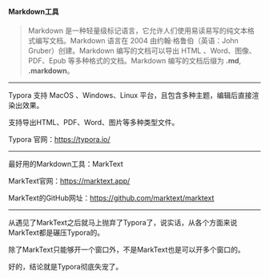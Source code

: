 #### Markdown工具

> Markdown 是一种轻量级标记语言，它允许人们使用易读易写的纯文本格式编写文档。Markdown 语言在 2004 由约翰·格鲁伯（英语：John Gruber）创建。Markdown 编写的文档可以导出 HTML 、Word、图像、PDF、Epub 等多种格式的文档。Markdown 编写的文档后缀为 **.md**, **.markdown**。

***

Typora 支持 MacOS 、Windows、Linux 平台，且包含多种主题，编辑后直接渲染出效果。

支持导出HTML、PDF、Word、图片等多种类型文件。

Typora 官网：https://typora.io/

***

最好用的Markdown工具：MarkText

MarkText官网：https://marktext.app/

MarkText的GitHub网址：https://github.com/marktext/marktext

****

从遇见了MarkText之后就马上抛弃了Typora了，说实话，从各个方面来说MarkText都是碾压Typora的。

除了MarkText只能够开一个窗口外，不是MarkText也是可以开多个窗口的。

好的，结论就是Typora彻底失宠了。
